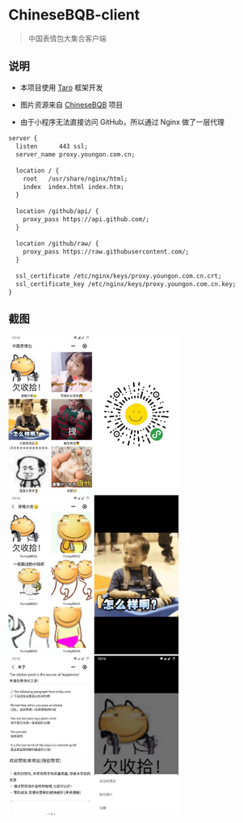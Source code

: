 # ChineseBQB-client

> 中国表情包大集合客户端

## 说明

* 本项目使用 [Taro](https://github.com/NervJS/taro) 框架开发

* 图片资源来自 [ChineseBQB](https://github.com/zhaoolee/ChineseBQB) 项目

* 由于小程序无法直接访问 GitHub，所以通过 Nginx 做了一层代理

```
server {
  listen      443 ssl;
  server_name proxy.youngon.com.cn;
  
  location / {
    root   /usr/share/nginx/html;
    index  index.html index.htm;
  }

  location /github/api/ {
    proxy_pass https://api.github.com/;
  }

  location /github/raw/ {
    proxy_pass https://raw.githubusercontent.com/;
  }

  ssl_certificate /etc/nginx/keys/proxy.youngon.com.cn.crt;
  ssl_certificate_key /etc/nginx/keys/proxy.youngon.com.cn.key;
}
```

## 截图

<p style="vertical-align: center">
  <img alt="首页" src="./screenshots/index.jpg" width="33%" />
  <img alt="小程序码" src="./screenshots/qrcode.jpg" width="33%" />
  <img alt="列表" src="./screenshots/list.jpg" width="33%" />
  <img alt="预览" src="./screenshots/preview.jpg" width="33%" />
  <img alt="关于" src="./screenshots/about.jpg" width="33%" />
  <img alt="分享" src="./screenshots/share.jpg" width="33%" />
</p>

